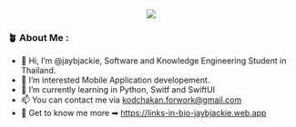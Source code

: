 <div id="header" align="center">
  <img src="https://media.giphy.com/media/3oKIPtjElfqwMOTbH2/giphy.gif">
</div>

### :potted_plant: About Me :
- 👋 Hi, I’m @jaybjackie, Software and Knowledge Engineering Student in Thailand.
- 👀 I’m interested Mobile Application developement.
- 🌱 I’m currently learning in Python, Switf and SwiftUI
- 📫 You can contact me via kodchakan.forwork@gmail.com
- 🧐 Get to know me more ➡ https://links-in-bio-jaybjackie.web.app

<!---
jaybjackie/jaybjackie is a ✨ special ✨ repository because its `README.md` (this file) appears on your GitHub profile.
You can click the Preview link to take a look at your changes.
--->
